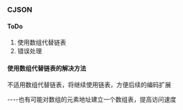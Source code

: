 ### CJSON


#### ToDo
1. 使用数组代替链表
1. 错误处理


#### 使用数组代替链表的解决方法
不适用数组代替链表，将继续使用链表，方便后续的编码扩展

----也有可能对数组的元素地址建立一个数组表，提高访问速度